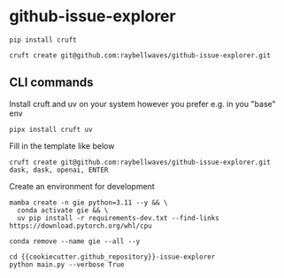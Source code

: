 # github-issue-explorer

```
pip install cruft
```

```
cruft create git@github.com:raybellwaves/github-issue-explorer.git
```

## CLI commands

Install cruft and uv on your system however you prefer e.g. in you "base" env
```
pipx install cruft uv
```

Fill in the template like below
```
cruft create git@github.com:raybellwaves/github-issue-explorer.git
dask, dask, openai, ENTER
```

Create an environment for development
```
mamba create -n gie python=3.11 --y && \
  conda activate gie && \
  uv pip install -r requirements-dev.txt --find-links https://download.pytorch.org/whl/cpu
```

```
conda remove --name gie --all --y
```

```
cd {{cookiecutter.github_repository}}-issue-explorer
python main.py --verbose True
```